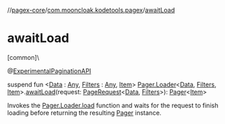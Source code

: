//[pagex-core](../../index.md)/[com.mooncloak.kodetools.pagex](index.md)/[awaitLoad](await-load.md)

# awaitLoad

[common]\

@[ExperimentalPaginationAPI](-experimental-pagination-a-p-i/index.md)

suspend fun &lt;[Data](await-load.md) : [Any](https://kotlinlang.org/api/latest/jvm/stdlib/kotlin/-any/index.html), [Filters](await-load.md) : [Any](https://kotlinlang.org/api/latest/jvm/stdlib/kotlin/-any/index.html), [Item](await-load.md)&gt; [Pager.Loader](-pager/-loader/index.md)&lt;[Data](await-load.md), [Filters](await-load.md), [Item](await-load.md)&gt;.[awaitLoad](await-load.md)(request: [PageRequest](-page-request/index.md)&lt;[Data](await-load.md), [Filters](await-load.md)&gt;): [Pager](-pager/index.md)&lt;[Item](await-load.md)&gt;

Invokes the [Pager.Loader.load](-pager/-loader/load.md) function and waits for the request to finish loading before returning the resulting [Pager](-pager/index.md) instance.

